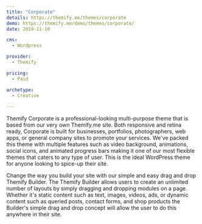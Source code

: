 ```yaml
---
title: "Corporate"
details: https://themify.me/themes/corporate
demo: https://themify.me/demo/themes/corporate/
date: 2019-11-10

cms: 
  - Wordpress

provider: 
  - Themify

pricing:
  - Paid

archetype:
  - Creative
  
---
```


Themify Corporate is a professional-looking multi-purpose theme that is based from our very own Themify.me site. Both responsive and retina ready, Corporate is built for businesses, portfolios, photographers, web apps, or general company sites to promote your services. We've packed this theme with multiple features such as video background, animations, social icons, and animated progress bars making it one of our most flexible themes that caters to any type of user. This is the ideal WordPress theme for anyone looking to spice-up their site.

Change the way you build your site with our simple and easy drag and drop Themify Builder. The Themify Builder allows users to create an unlimited number of layouts by simply dragging and dropping modules on a page. Whether it's static content such as text, images, videos, ads, or dynamic content such as queried posts, contact forms, and shop products the Builder's simple drag and drop concept will allow the user to do this anywhere in their site. 